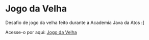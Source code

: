# Jogo da Velha 

Desafio de jogo da velha feito durante a Academia Java da Atos :]

Acesse-o por aqui: <a href="https://liviabraz.github.io/jogoDaVelha/"> Jogo da Velha </a>

